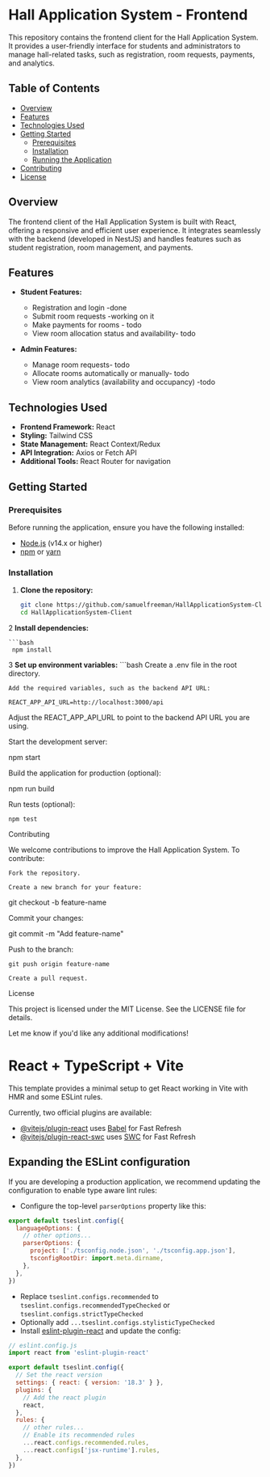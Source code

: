 # Hall Application System - Frontend

This repository contains the frontend client for the Hall Application System. It provides a user-friendly interface for students and administrators to manage hall-related tasks, such as registration, room requests, payments, and analytics.

## Table of Contents

- [Overview](#overview)
- [Features](#features)
- [Technologies Used](#technologies-used)
- [Getting Started](#getting-started)
  - [Prerequisites](#prerequisites)
  - [Installation](#installation)
  - [Running the Application](#running-the-application)
- [Contributing](#contributing)
- [License](#license)

## Overview

The frontend client of the Hall Application System is built with React, offering a responsive and efficient user experience. It integrates seamlessly with the backend (developed in NestJS) and handles features such as student registration, room management, and payments.

## Features

- **Student Features:**
  - Registration and login -done
  - Submit room requests -working on it 
  - Make payments for rooms - todo 
  - View room allocation status and availability- todo

- **Admin Features:**
  - Manage room requests- todo
  - Allocate rooms automatically or manually- todo
  - View room analytics (availability and occupancy) -todo

## Technologies Used

- **Frontend Framework:** React
- **Styling:** Tailwind CSS
- **State Management:** React Context/Redux 
- **API Integration:** Axios or Fetch API
- **Additional Tools:** React Router for navigation

## Getting Started

### Prerequisites

Before running the application, ensure you have the following installed:

- [Node.js](https://nodejs.org/) (v14.x or higher)
- [npm](https://www.npmjs.com/) or [yarn](https://yarnpkg.com/)

### Installation

1. **Clone the repository:**

   ```bash
   git clone https://github.com/samuelfreeman/HallApplicationSystem-Client.git
   cd HallApplicationSystem-Client

2 **Install dependencies:**
   
    ```bash
     npm install

3 **Set up environment variables:**
    ```bash
    Create a .env file in the root directory.

    Add the required variables, such as the backend API URL:

    REACT_APP_API_URL=http://localhost:3000/api

Adjust the REACT_APP_API_URL to point to the backend API URL you are using.

Start the development server:

npm start

Build the application for production (optional):

npm run build

Run tests (optional):

    npm test

Contributing

We welcome contributions to improve the Hall Application System. To contribute:

    Fork the repository.

    Create a new branch for your feature:

git checkout -b feature-name

Commit your changes:

git commit -m "Add feature-name"

Push to the branch:

    git push origin feature-name

    Create a pull request.

License

This project is licensed under the MIT License. See the LICENSE file for details.


Let me know if you'd like any additional modifications!











# React + TypeScript + Vite

This template provides a minimal setup to get React working in Vite with HMR and some ESLint rules.

Currently, two official plugins are available:

- [@vitejs/plugin-react](https://github.com/vitejs/vite-plugin-react/blob/main/packages/plugin-react/README.md) uses [Babel](https://babeljs.io/) for Fast Refresh
- [@vitejs/plugin-react-swc](https://github.com/vitejs/vite-plugin-react-swc) uses [SWC](https://swc.rs/) for Fast Refresh

## Expanding the ESLint configuration

If you are developing a production application, we recommend updating the configuration to enable type aware lint rules:

- Configure the top-level `parserOptions` property like this:

```js
export default tseslint.config({
  languageOptions: {
    // other options...
    parserOptions: {
      project: ['./tsconfig.node.json', './tsconfig.app.json'],
      tsconfigRootDir: import.meta.dirname,
    },
  },
})
```

- Replace `tseslint.configs.recommended` to `tseslint.configs.recommendedTypeChecked` or `tseslint.configs.strictTypeChecked`
- Optionally add `...tseslint.configs.stylisticTypeChecked`
- Install [eslint-plugin-react](https://github.com/jsx-eslint/eslint-plugin-react) and update the config:

```js
// eslint.config.js
import react from 'eslint-plugin-react'

export default tseslint.config({
  // Set the react version
  settings: { react: { version: '18.3' } },
  plugins: {
    // Add the react plugin
    react,
  },
  rules: {
    // other rules...
    // Enable its recommended rules
    ...react.configs.recommended.rules,
    ...react.configs['jsx-runtime'].rules,
  },
})
```

